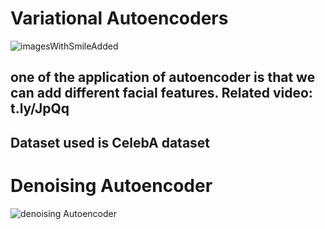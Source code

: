 # Variational Autoencoders 
![imagesWithSmileAdded](https://user-images.githubusercontent.com/79432685/181422165-c144db0a-f0a8-4a16-8f9b-e82bc9ae36ee.png)
## one of the application of autoencoder is that we can add different facial features. Related video: t.ly/JpQq
## Dataset used is CelebA dataset
# Denoising Autoencoder
![denoising Autoencoder](https://user-images.githubusercontent.com/79432685/181422225-7ccb8e5f-62c5-4b39-8df7-59b5aa6cbc61.png)
